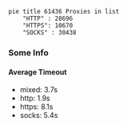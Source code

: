 
```mermaid
pie title 61436 Proxies in list
    "HTTP" : 28696
    "HTTPS": 10670
    "SOCKS" : 30438
```

### Some Info
#### Average Timeout

- mixed: 3.7s
- http: 1.9s
- https: 8.1s
- socks: 5.4s